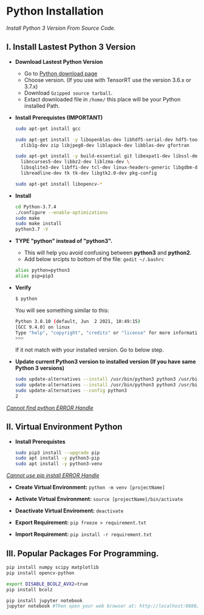 # Python Installation

*Install Python 3 Version From Source Code.*

## I. Install Lastest Python 3 Version

- **Download Lastest Python Version**

	- Go to [Python download page](https://www.python.org/downloads/source/)
	- Choose version. (If you use with TensorRT use the version 3.6.x or 3.7.x)
	- Download `Gzipped source tarball`.
	- Extact downloaded file in `/home/` this place will be your Python installed Path.

- **Install Prerequistes (IMPORTANT)**
	```sh
	sudo apt-get install gcc

	sudo apt-get install -y libopenblas-dev libhdf5-serial-dev hdf5-tools libhdf5-dev \
	  zlib1g-dev zip libjpeg8-dev liblapack-dev libblas-dev gfortran

	sudo apt-get install -y build-essential git libexpat1-dev libssl-dev zlib1g-dev \
	  libncurses5-dev libbz2-dev liblzma-dev \
	  libsqlite3-dev libffi-dev tcl-dev linux-headers-generic libgdbm-dev \
	  libreadline-dev tk tk-dev libgtk2.0-dev pkg-config

	sudo apt-get install libopencv-*

	```

- **Install**
	```sh
	cd Python-3.7.4
	./configure --enable-optimizations
	sudo make
	sudo make install
	python3.7 -V
	```

- **TYPE "python" instead of "python3".**

	- This will help you avoid confusing between **python3** and **python2**.
	- Add below srcipts to bottom of the file: `gedit ~/.bashrc`
	```sh
	alias python=python3
	alias pip=pip3
	```
- **Verify**
	```sh
	$ python
	```
	You will see something similar to this:
	```sh
	Python 3.8.10 (default, Jun  2 2021, 10:49:15) 
	[GCC 9.4.0] on linux
	Type "help", "copyright", "credits" or "license" for more information.
	>>> 
	```
	If it not match with your installed version. Go to below step.

- **Update current Python3 version to installed version (If you have same Python 3 versions)**
	```sh
	sudo update-alternatives --install /usr/bin/python3 python3 /usr/bin/python3.6 1
	sudo update-alternatives --install /usr/bin/python3 python3 /usr/bin/python3.7 2
	sudo update-alternatives --config python3
	2
	```
	
*[Cannot find python ERROR Handle](https://askubuntu.com/questions/1070610/having-troubles-updating-to-python-3-6-on-ubuntu-16-04)*

## II. Virtual Environment Python

- **Install Prerequistes**
	```sh
	sudo pip3 install --upgrade pip 
	sudo apt install -y python3-pip
	sudo apt install -y python3-venv
	```

*[Cannot use pip install ERROR Handle](https://stackoverflow.com/questions/44967202/pip-is-showing-error-lsb-release-a-returned-non-zero-exit-status-1)*

- **Create Virtual Environment:** `python -m venv [projectName]`

- **Activate Virtual Environment:** `source [projectName]/bin/activate`

- **Deactivate Virtual Enviroment:** `deactivate`

- **Export Requirement:** `pip freeze > requirement.txt`

- **Import Requirement:** `pip install -r requirement.txt`

## III. Popular Packages For Programming.
```sh 
pip install numpy scipy matplotlib
pip install opencv-python

export DISABLE_BCOLZ_AVX2=true
pip install bcolz

pip install jupyter notebook
jupyter notebook #Then open your web browser at: http://localhost:8888/
```


